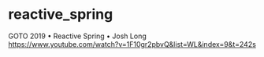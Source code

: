 # reactive_spring
GOTO 2019 • Reactive Spring • Josh Long
https://www.youtube.com/watch?v=1F10gr2pbvQ&list=WL&index=9&t=242s
